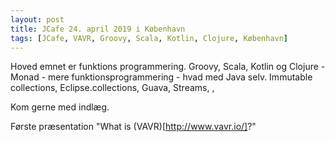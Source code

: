 ```yaml
---
layout: post
title: JCafe 24. april 2019 i København
tags: [JCafe, VAVR, Groovy, Scala, Kotlin, Clojure, København]
---
```


Hoved emnet er funktions programmering.
Groovy, Scala, Kotlin og Clojure - Monad - 
mere funktionsprogrammering - hvad med Java selv. Immutable collections, Eclipse.collections, Guava, Streams, , 

Kom gerne med indlæg.


Første præsentation  "What is (VAVR)[http://www.vavr.io/]?"
 
